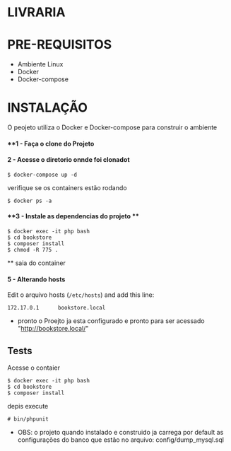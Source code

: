 # LIVRARIA #

# PRE-REQUISITOS
- Ambiente Linux
- Docker 
- Docker-compose

# INSTALAÇÃO
O peojeto utiliza o Docker e Docker-compose para construir o ambiente

#### **1 - Faça o clone do Projeto

#### **2 - Acesse o diretorio onnde foi clonadot**
```
$ docker-compose up -d
```
verifique se os containers estão rodando 
```
$ docker ps -a 
```

#### **3 - Instale as dependencias do projeto **

```
$ docker exec -it php bash
$ cd bookstore
$ composer install
$ chmod -R 775 .
```
** saia do container

#### **5 - Alterando hosts**

Edit o arquivo hosts  (```/etc/hosts```) and add this line:
```
172.17.0.1      bookstore.local
```

* pronto o Proejto ja esta configurado e pronto para ser acessado "http://bookstore.local/"

## Tests

Acesse o contaier
```
$ docker exec -it php bash
$ cd bookstore
$ composer install
```
depis execute
```
# bin/phpunit 
```

* OBS: o projeto quando instalado e construido ja carrega por default as configurações do banco que estão no arquivo: config/dump_mysql.sql

